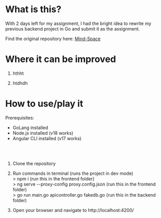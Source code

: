 # What is this?
With 2 days left for my assignment, I had the bright idea to rewrite my previous backend project in Go and submit it as the assignment. 

Find the original repository here: [Mind-Space](https://github.com/icecreampoop/Mind-Space)

# Where it can be improved
1. hthht

2. htdhdh

# How to use/play it
Prerequisites:
- GoLang installed
- Node.js installed (v18 works)
- Angular CLI installed (v17 works)
<br>
<br>

1) Clone the repository

2) Run commands in terminal (runs the project in dev mode)<br>
\> npm i (run this in the frontend folder)<br>
\> ng serve --proxy-config proxy.config.json (run this in the frontend folder)<br>
\> go run main.go apicontroller.go fakedb.go (run this in the backend folder)<br>

3) Open your browser and navigate to http://localhost:4200/
